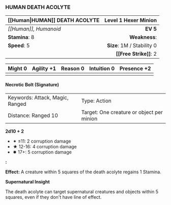 ### HUMAN DEATH ACOLYTE

| [[Human\|HUMAN]] DEATH ACOLYTE |   **Level 1 Hexer Minion** |
| :----------------------------- | -------------------------: |
| *[[Human]], Humanoid*          |                   **EV 5** |
| **Stamina**: 8                 |              **Weakness**: |
| **Speed**: 5                   | **Size**: 1M / Stability 0 |
|                                |     **[[Free Strike]]**: 2 |

| **Might** 0 | **Agility** +1 | **Reason** 0 | **Intuition** 0 | **Presence** +2 |
| ----------- | -------------- | ------------ | --------------- | --------------- |
|             |                |              |                 |                 |

#### Necrotic Bolt (Signature)

|                                 |                                           |
| :------------------------------ | :---------------------------------------- |
| Keywords: Attack, Magic, Ranged | Type: Action                              |
| Distance: Ranged 10             | Target: One creature or object per minion |

**2d10 + 2**

- ✦ ≤11: 2 corruption damage
- ★ 12-16: 4 corruption damage
- ✸ 17+: 5 corruption damage

**:**

**Effect:** A creature within 5 squares of the death acolyte regains 1 Stamina.

**Supernatural Insight**

The death acolyte can target supernatural creatures and objects within 5 squares, even if they don't have line of effect.
